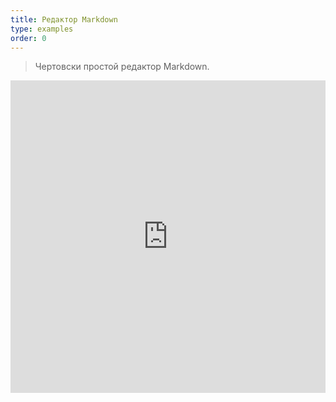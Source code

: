 ```yaml
---
title: Редактор Markdown
type: examples
order: 0
---
```


> Чертовски простой редактор Markdown.

<iframe width="100%" height="500" src="https://jsfiddle.net/chrisvfritz/0dzvcf4d/embedded/result,html,js,css" allowfullscreen="allowfullscreen" frameborder="0"></iframe>

